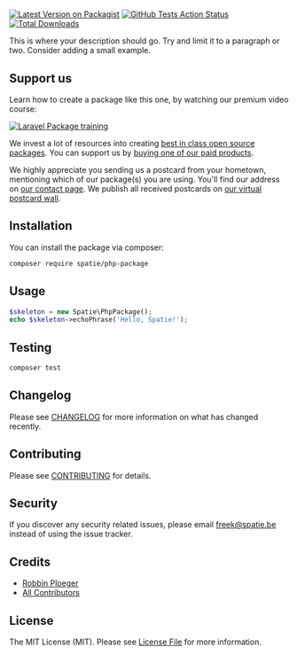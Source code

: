 # 

[![Latest Version on Packagist](https://img.shields.io/packagist/v/spatie/php-package.svg?style=flat-square)](https://packagist.org/packages/spatie/php-package)
[![GitHub Tests Action Status](https://img.shields.io/github/workflow/status/spatie/php-package/run-tests?label=tests)](https://github.com/spatie/php-package/actions?query=workflow%3Arun-tests+branch%3Amaster)
[![Total Downloads](https://img.shields.io/packagist/dt/spatie/php-package.svg?style=flat-square)](https://packagist.org/packages/spatie/php-package)


This is where your description should go. Try and limit it to a paragraph or two. Consider adding a small example.

## Support us

Learn how to create a package like this one, by watching our premium video course:

[![Laravel Package training](https://spatie.be/github/package-training.jpg)](https://laravelpackage.training)

We invest a lot of resources into creating [best in class open source packages](https://spatie.be/open-source). You can support us by [buying one of our paid products](https://spatie.be/open-source/support-us).

We highly appreciate you sending us a postcard from your hometown, mentioning which of our package(s) you are using. You'll find our address on [our contact page](https://spatie.be/about-us). We publish all received postcards on [our virtual postcard wall](https://spatie.be/open-source/postcards).

## Installation

You can install the package via composer:

```bash
composer require spatie/php-package
```

## Usage

``` php
$skeleton = new Spatie\PhpPackage();
echo $skeleton->echoPhrase('Hello, Spatie!');
```

## Testing

``` bash
composer test
```

## Changelog

Please see [CHANGELOG](CHANGELOG.md) for more information on what has changed recently.

## Contributing

Please see [CONTRIBUTING](CONTRIBUTING.md) for details.

## Security

If you discover any security related issues, please email freek@spatie.be instead of using the issue tracker.

## Credits

- [Robbin Ploeger](https://github.com/RobbinPloeger)
- [All Contributors](../../contributors)

## License

The MIT License (MIT). Please see [License File](LICENSE.md) for more information.
